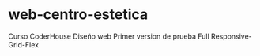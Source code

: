 # web-centro-estetica
Curso CoderHouse Diseño web 
Primer version de prueba
Full Responsive-Grid-Flex
